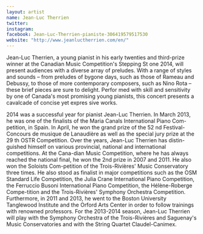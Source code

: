 ```yaml
---
layout: artist
name: Jean-Luc Therrien
twitter:
instagram:
facebook: Jean-Luc-Therrien-pianiste-306419579517530
website: "http://www.jeanluctherrien.com/en/"
---
```


Jean-Luc Therrien, a young pianist in his early twenties and third-prize winner at the Canadian Music Competition's Stepping St one 2014, will present audiences with a diverse array of preludes. With a range of styles and sounds – from preludes of bygone days, such as those of Rameau and Debussy, to those of more contemporary composers, such as Nino Rota – these brief pieces are sure to delight. Perfor med with skill and sensitivity by one of Canada's most promising young pianists, this concert presents a cavalcade of concise yet expres sive works.

2014 was a successful year for pianist Jean-Luc Therrien. In March 2013, he was one of the finalists of the Maria Canals International Piano Com-petition, in Spain. In April, he won the grand prize of the 52 nd Festival-Concours de musique de Lanaudière as well as the special jury prize at the 29 th OSTR Competition. Over the years, Jean-Luc Therrien has distin-guished himself on various provincial, national and international competitions. At the Cana-dian Music Competition, where he has always reached the national final, he won the 2nd prize in 2007 and 2011\. He also won the Soloists Com-petition of the Trois-Rivières' Music Conservatory three times. He also stood as finalist in major competitions such as the OSM Standard Life Competition, the Julia Crane International Piano Competition, the Ferruccio Busoni International Piano Competition, the Hélène-Roberge Compe-tition and the Trois-Rivières' Symphony Orchestra Competition. Furthermore, in 2011 and 2013, he went to the Boston University Tanglewood Institute and the Orford Arts Center in order to follow trainings with renowned professors. For the 2013-2014 season, Jean-Luc Therrien will play with the Symphony Orchestra of the Trois-Rivières and Saguenay's Music Conservatories and with the String Quartet Claudel-Canimex.
